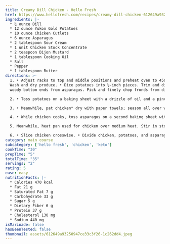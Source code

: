 ```yaml
---
title: Creamy Dill Chicken - Hello Fresh
href: https://www.hellofresh.com/recipes/creamy-dill-chicken-612649a93250947ce33c3f26
ingredients: |-
  * ¼ ounce Dill
  * 12 ounce Yukon Gold Potatoes
  * 10 ounce Chicken Cutlets
  * 6 ounce Asparagus
  * 2 tablespoon Sour Cream
  * 1 unit Chicken Stock Concentrate
  * 2 teaspoon Dijon Mustard
  * 1 tablespoon Cooking Oil
  * Salt
  * Pepper
  * 1 tablespoon Butter
directions: >-
  1. • Adjust racks to top and middle positions and preheat oven to 450 degrees.
  Wash and dry produce. • Dice potatoes into ½-inch pieces. Trim and discard
  woody bottom ends from asparagus. Pick and finely chop fronds from dill.

  2. • Toss potatoes on a baking sheet with a drizzle of oil and a pinch of salt and pepper. • Roast on top rack until lightly browned and tender, 20-25 minutes.

  3. • Meanwhile, pat chicken* dry with paper towels; season all over with salt and pepper. • Heat a drizzle of oil in a large pan over medium-high heat. Add chicken and cook until browned and cooked through, 3-5 minutes per side. • Turn off heat; transfer chicken to a cutting board to rest. (Keep pan handy for step 5.)

  4. • While chicken cooks, toss asparagus on a second baking sheet with a drizzle of oil and a pinch of salt and pepper. • Roast on middle rack until tender, 10-12 minutes.

  5. Meanwhile, heat pan used for chicken over medium heat. Stir in stock concentrate, 2 TBSP water (4 TBSP for 4 servings), and as much chopped dill and mustard as you like. (Save the rest of the chopped dill for serving.) • Remove pan from heat; stir in sour cream and 1 TBSP butter (2 TBSP for 4), scraping up any browned bits from bottom of pan, until melted and combined. Season with salt and pepper. TIP: If sauce seems too thick, add more water 1 tsp at a time until it reaches a drizzling consistency.

  6. • Slice chicken crosswise. • Divide chicken, potatoes, and asparagus between plates. Drizzle pan sauce over chicken. Garnish with any remaining chopped dill to taste and serve.
category: main course
subcategory: ['hello fresh', 'chicken', 'keto']
cookTime: "30"
prepTime: "5"
totalTime: "35"
servings: "2"
rating: 5
ease: easy
nutritionFacts: |-
  * Calories 470 kcal
  * Fat 21 g
  * Saturated Fat 7 g
  * Carbohydrate 33 g
  * Sugar 5 g
  * Dietary Fiber 6 g
  * Protein 37 g
  * Cholesterol 130 mg
  * Sodium 440 mg
isMarinade: false
hasBeenTested: false
thumbnail: assets/612649a93250947ce33c3f26-1c262dd4.jpeg
---
```

